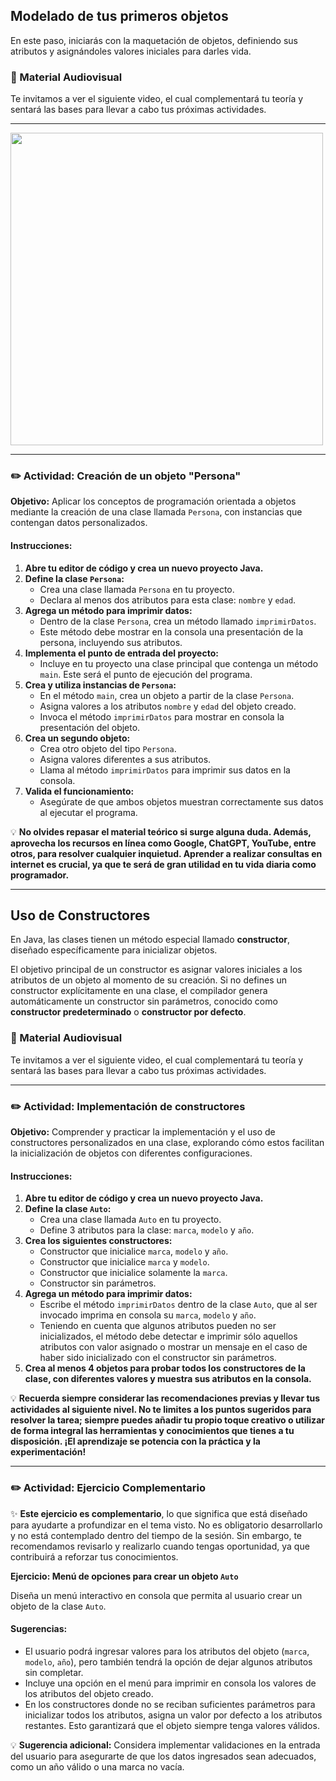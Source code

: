 ## Modelado de tus primeros objetos

En este paso, iniciarás con la maquetación de objetos, definiendo sus atributos y asignándoles valores iniciales para darles vida.  

### 🎥 Material Audiovisual
Te invitamos a ver el siguiente video, el cual complementará tu teoría y sentará las bases para llevar a cabo tus próximas actividades.

---

<a href="https://www.youtube.com/watch?v=GyhDsUYhSfU" target="_blank">
  <img src="https://img.youtube.com/vi/GyhDsUYhSfU/0.jpg" width="500">
</a>

---

### ✏️ Actividad: Creación de un objeto "Persona"

**Objetivo:** Aplicar los conceptos de programación orientada a objetos mediante la creación de una clase llamada `Persona`, con instancias que contengan datos personalizados.

#### Instrucciones:
1. **Abre tu editor de código y crea un nuevo proyecto Java.**
2. **Define la clase `Persona`:**
   - Crea una clase llamada `Persona` en tu proyecto.
   - Declara al menos dos atributos para esta clase: `nombre` y `edad`.
3. **Agrega un método para imprimir datos:**
   - Dentro de la clase `Persona`, crea un método llamado `imprimirDatos`.
   - Este método debe mostrar en la consola una presentación de la persona, incluyendo sus atributos.
4. **Implementa el punto de entrada del proyecto:**
   - Incluye en tu proyecto una clase principal que contenga un método `main`. Este será el punto de ejecución del programa.
5. **Crea y utiliza instancias de `Persona`:**
   - En el método `main`, crea un objeto a partir de la clase `Persona`.
   - Asigna valores a los atributos `nombre` y `edad` del objeto creado.
   - Invoca el método `imprimirDatos` para mostrar en consola la presentación del objeto.
6. **Crea un segundo objeto:**
   - Crea otro objeto del tipo `Persona`.
   - Asigna valores diferentes a sus atributos.
   - Llama al método `imprimirDatos` para imprimir sus datos en la consola.
7. **Valida el funcionamiento:**
   - Asegúrate de que ambos objetos muestran correctamente sus datos al ejecutar el programa.

💡 **No olvides repasar el material teórico si surge alguna duda. Además, aprovecha los recursos en línea como Google, ChatGPT, YouTube, entre otros, para resolver cualquier inquietud. Aprender a realizar consultas en internet es crucial, ya que te será de gran utilidad en tu vida diaria como programador.**

---

## Uso de Constructores

En Java, las clases tienen un método especial llamado **constructor**, diseñado específicamente para inicializar objetos.

El objetivo principal de un constructor es asignar valores iniciales a los atributos de un objeto al momento de su creación. Si no defines un constructor explícitamente en una clase, el compilador genera automáticamente un constructor sin parámetros, conocido como **constructor predeterminado** o **constructor por defecto**.  

### 🎥 Material Audiovisual
Te invitamos a ver el siguiente video, el cual complementará tu teoría y sentará las bases para llevar a cabo tus próximas actividades.

---

### ✏️ Actividad: Implementación de constructores

**Objetivo:** Comprender y practicar la implementación y el uso de constructores personalizados en una clase, explorando cómo estos facilitan la inicialización de objetos con diferentes configuraciones.  

#### Instrucciones:
1. **Abre tu editor de código y crea un nuevo proyecto Java.**
2. **Define la clase `Auto`:**
   - Crea una clase llamada `Auto` en tu proyecto.
   - Define 3 atributos para la clase: `marca`, `modelo` y `año`.
3. **Crea los siguientes constructores:**
   - Constructor que inicialice `marca`, `modelo` y `año`.
   - Constructor que inicialice `marca` y `modelo`.
   - Constructor que inicialice solamente la `marca`.
   - Constructor sin parámetros.
4. **Agrega un método para imprimir datos:**
   - Escribe el método `imprimirDatos` dentro de la clase `Auto`, que al ser invocado imprima en consola su `marca`, `modelo` y `año`.
   - Teniendo en cuenta que algunos atributos pueden no ser inicializados, el método debe detectar e imprimir sólo aquellos atributos con valor asignado o mostrar un mensaje en el caso de haber sido inicializado con el constructor sin parámetros.
5. **Crea al menos 4 objetos para probar todos los constructores de la clase, con diferentes valores y muestra sus atributos en la consola.**

💡 **Recuerda siempre considerar las recomendaciones previas y llevar tus actividades al siguiente nivel. No te limites a los puntos sugeridos para resolver la tarea; siempre puedes añadir tu propio toque creativo o utilizar de forma integral las herramientas y conocimientos que tienes a tu disposición. ¡El aprendizaje se potencia con la práctica y la experimentación!**

---

### ✏️ Actividad: Ejercicio Complementario

✨ **Este ejercicio es complementario**, lo que significa que está diseñado para ayudarte a profundizar en el tema visto. No es obligatorio desarrollarlo y no está contemplado dentro del tiempo de la sesión. Sin embargo, te recomendamos revisarlo y realizarlo cuando tengas oportunidad, ya que contribuirá a reforzar tus conocimientos.

**Ejercicio: Menú de opciones para crear un objeto `Auto`**

Diseña un menú interactivo en consola que permita al usuario crear un objeto de la clase `Auto`.

#### Sugerencias:
- El usuario podrá ingresar valores para los atributos del objeto (`marca`, `modelo`, `año`), pero también tendrá la opción de dejar algunos atributos sin completar.
- Incluye una opción en el menú para imprimir en consola los valores de los atributos del objeto creado.
- En los constructores donde no se reciban suficientes parámetros para inicializar todos los atributos, asigna un valor por defecto a los atributos restantes. Esto garantizará que el objeto siempre tenga valores válidos.

💡 **Sugerencia adicional:** Considera implementar validaciones en la entrada del usuario para asegurarte de que los datos ingresados sean adecuados, como un año válido o una marca no vacía.
